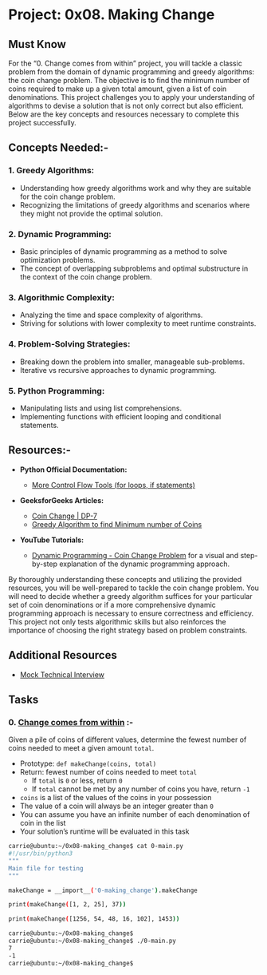 # Project: 0x08. Making Change

## Must Know

For the “0. Change comes from within” project, you will tackle a classic problem from the domain of dynamic programming and greedy algorithms: the coin change problem. The objective is to find the minimum number of coins required to make up a given total amount, given a list of coin denominations. This project challenges you to apply your understanding of algorithms to devise a solution that is not only correct but also efficient. Below are the key concepts and resources necessary to complete this project successfully.

## Concepts Needed:-

### 1. **Greedy Algorithms:**

- Understanding how greedy algorithms work and why they are suitable for the coin change problem.
- Recognizing the limitations of greedy algorithms and scenarios where they might not provide the optimal solution.

### 2. **Dynamic Programming:**

- Basic principles of dynamic programming as a method to solve optimization problems.
- The concept of overlapping subproblems and optimal substructure in the context of the coin change problem.

### 3. **Algorithmic Complexity:**

- Analyzing the time and space complexity of algorithms.
- Striving for solutions with lower complexity to meet runtime constraints.

### 4. **Problem-Solving Strategies:**

- Breaking down the problem into smaller, manageable sub-problems.
- Iterative vs recursive approaches to dynamic programming.

### 5. **Python Programming:**

- Manipulating lists and using list comprehensions.
- Implementing functions with efficient looping and conditional statements.

## Resources:-

- **Python Official Documentation:**

  - [More Control Flow Tools (for loops, if statements)](https://docs.python.org/3/tutorial/controlflow.html)

- **GeeksforGeeks Articles:**

  - [Coin Change | DP-7](https://www.geeksforgeeks.org/coin-change-dp-7/)
  - [Greedy Algorithm to find Minimum number of Coins](https://www.geeksforgeeks.org/greedy-algorithm-to-find-minimum-number-of-coins/)

- **YouTube Tutorials:**

  - [Dynamic Programming - Coin Change Problem](https://www.youtube.com/watch?v=jgiZlGzXMBw) for a visual and step-by-step explanation of the dynamic programming approach.

By thoroughly understanding these concepts and utilizing the provided resources, you will be well-prepared to tackle the coin change problem. You will need to decide whether a greedy algorithm suffices for your particular set of coin denominations or if a more comprehensive dynamic programming approach is necessary to ensure correctness and efficiency. This project not only tests algorithmic skills but also reinforces the importance of choosing the right strategy based on problem constraints.

## Additional Resources

- [Mock Technical Interview](https://www.youtube.com/watch?v=9BSSIsJ-fWg)

## Tasks

### 0. [Change comes from within](./0-making_change.py) :-

Given a pile of coins of different values, determine the fewest number of coins needed to meet a given amount `total`.

- Prototype: `def makeChange(coins, total)`
- Return: fewest number of coins needed to meet `total`
  - If `total` is `0` or less, return `0`
  - If `total` cannot be met by any number of coins you have, return `-1`
- `coins` is a list of the values of the coins in your possession
- The value of a coin will always be an integer greater than `0`
- You can assume you have an infinite number of each denomination of coin in the list
- Your solution’s runtime will be evaluated in this task

```bash
carrie@ubuntu:~/0x08-making_change$ cat 0-main.py
#!/usr/bin/python3
"""
Main file for testing
"""

makeChange = __import__('0-making_change').makeChange

print(makeChange([1, 2, 25], 37))

print(makeChange([1256, 54, 48, 16, 102], 1453))

carrie@ubuntu:~/0x08-making_change$
carrie@ubuntu:~/0x08-making_change$ ./0-main.py
7
-1
carrie@ubuntu:~/0x08-making_change$
